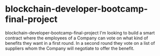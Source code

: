 # blockchain-developer-bootcamp-final-project
blockchain-developer-bootcamp-final-project
I'm looking to build a smart contract where the employees of a Company can vote on what kind of benefits they want in a first round.
In a second round they vote on a list of suppliers whom the Company will negotiate to offer the benefit.
